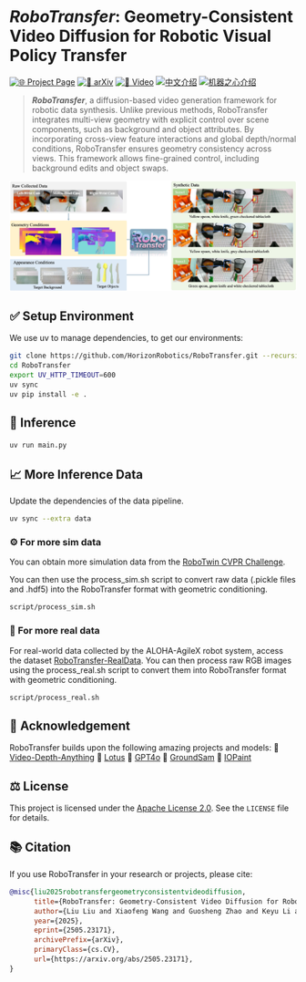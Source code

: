 # *RoboTransfer*: Geometry-Consistent Video Diffusion for Robotic Visual Policy Transfer
[![🌐 Project Page](https://img.shields.io/badge/🌐-Project_Page-blue)](https://horizonrobotics.github.io/robot_lab/robotransfer)
[![📄 arXiv](https://img.shields.io/badge/📄-arXiv-b31b1b)](https://arxiv.org/abs/2505.23171)
[![🎥 Video](https://img.shields.io/badge/🎥-Video-red)](https://youtu.be/dGXKtqDnm5Q)
[![中文介绍](https://img.shields.io/badge/中文介绍-07C160?logo=wechat&logoColor=white)](https://mp.weixin.qq.com/s/c9-1HPBMHIy4oEwyKnsT7Q)
[![机器之心介绍](https://img.shields.io/badge/机器之心介绍-07C160?logo=wechat&logoColor=white)](https://mp.weixin.qq.com/s/Hj2h3nxO8XxPeqd3OhctKA)

> ***RoboTransfer***, a diffusion-based video generation framework for robotic data synthesis. Unlike previous methods, RoboTransfer integrates multi-view geometry with explicit control over scene components, such as background and object attributes. By incorporating cross-view feature interactions and global depth/normal conditions, RoboTransfer ensures geometry consistency across views. This framework allows fine-grained control, including background edits and object swaps.
<img src="/assets/pin/robotransfer.jpg" alt="Overall Framework" width="700"/>

## ✅ Setup Environment

We use uv to manage dependencies, to get our environments:
```bash
git clone https://github.com/HorizonRobotics/RoboTransfer.git --recursive
cd RoboTransfer
export UV_HTTP_TIMEOUT=600
uv sync
uv pip install -e .
```

## 🚀 Inference

```bash
uv run main.py
```


## 📈 More Inference Data

Update the dependencies of the data pipeline.
```bash
uv sync --extra data
```

### ⚙️ For more sim data

You can obtain more simulation data from the [RoboTwin CVPR Challenge](https://github.com/RoboTwin-Platform/RoboTwin/tree/CVPR-Challenge-2025-Round1).
 <!-- Alternatively, you can use the collected data in [RoboTwin2.0-aloha-agilex](https://huggingface.co/datasets/TianxingChen/RoboTwin2.0/tree/main/dataset/aloha-agilex). -->
You can then use the process_sim.sh script to convert raw data (.pickle files and .hdf5) into the RoboTransfer format with geometric conditioning.

```bash
script/process_sim.sh
```

### 🤖 For more real data
For real-world data collected by the ALOHA-AgileX robot system, access the dataset [RoboTransfer-RealData](https://huggingface.co/datasets/HorizonRobotics/RoboTransfer-RealData). You can then process raw RGB images using the process_real.sh script to convert them into RoboTransfer format with geometric conditioning.

```bash
script/process_real.sh
```


## 🙌 Acknowledgement

RoboTransfer builds upon the following amazing projects and models:
🌟 [Video-Depth-Anything](https://github.com/DepthAnything/Video-Depth-Anything)
🌟 [Lotus](https://github.com/EnVision-Research/Lotus)
🌟 [GPT4o](https://platform.openai.com/docs/models/gpt-4o)
🌟 [GroundSam](https://github.com/IDEA-Research/Grounded-Segment-Anything)
🌟 [IOPaint](https://github.com/Sanster/IOPaint)

##  ⚖️ License
This project is licensed under the [Apache License 2.0](LICENSE). See the `LICENSE` file for details.

## 📚 Citation
If you use RoboTransfer in your research or projects, please cite:

```bibtex
@misc{liu2025robotransfergeometryconsistentvideodiffusion,
      title={RoboTransfer: Geometry-Consistent Video Diffusion for Robotic Visual Policy Transfer},
      author={Liu Liu and Xiaofeng Wang and Guosheng Zhao and Keyu Li and Wenkang Qin and Jiaxiong Qiu and Zheng Zhu and Guan Huang and Zhizhong Su},
      year={2025},
      eprint={2505.23171},
      archivePrefix={arXiv},
      primaryClass={cs.CV},
      url={https://arxiv.org/abs/2505.23171},
}
```
